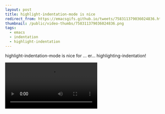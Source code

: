 ```yaml
---
layout: post
title: highlight-indentation-mode is nice
redirect_from: https://emacsgifs.github.io/tweets/758311379036024836.html
thumbnail: /public/video-thumbs/758311379036024836.png
tags:
  - emacs
  - indentation
  - highlight-indentation
---
```


highlight-indentation-mode is nice for ... er... highlighting-indentation!

<video controls autoplay loop>
  <source src="/public/videos/758311379036024836.mp4" type="video/mp4">
    Sorry your browser does not support the video tag, maybe time to upgrade?
</video>
